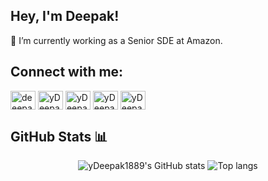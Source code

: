 ## Hey, I'm Deepak!

🔭  I’m currently working as a Senior SDE at Amazon.

## Connect with me: 
<p align="left">
<a href="https://linkedin.com/in/deeepakyadav1997" target="blank"><img align="center" src="https://cdn.jsdelivr.net/npm/simple-icons@v3/icons/linkedin.svg" alt="deeepakyadav1997" height="30" width="40" /></a>
<a href="https://fb.com/yDeepak1889" target="blank"><img align="center" src="https://cdn.jsdelivr.net/npm/simple-icons@v3/icons/facebook.svg" alt="yDeepak1889" height="30" width="40" /></a>
<a href="https://www.codechef.com/users/yDeepak1889" target="blank"><img align="center" src="https://cdn.jsdelivr.net/npm/simple-icons@3.1.0/icons/codechef.svg" alt="yDeepak1889" height="30" width="40" /></a>
<a href="https://www.hackerrank.com/yDeepak1889" target="blank"><img align="center" src="https://cdn.jsdelivr.net/npm/simple-icons@v3/icons/hackerrank.svg" alt="yDeepak1889" height="30" width="40" /></a>
<a href="https://codeforces.com/profile/yDeepak1889" target="blank"><img align="center" src="https://cdn.jsdelivr.net/npm/simple-icons@3.0.1/icons/codeforces.svg" alt="yDeepak1889" height="30" width="40" /></a>
</p>

## GitHub Stats 📊
<div align="center">
<img alt="yDeepak1889's GitHub stats" src="https://github-readme-stats.vercel.app/api?username=yDeepak1889&show_icons=true&theme=transparent"/>
<img alt="Top langs" src="https://github-readme-stats.vercel.app/api/top-langs/?username=yDeepak1889&layout=compact&&langs_count=8"/>
</div>
